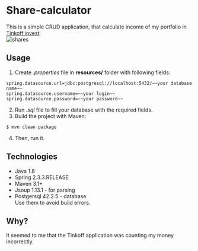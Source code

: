 # Share-calculator <br/>
This is a simple CRUD application, that calculate income of my portfolio in [Tinkoff invest](https://www.tinkoff.ru/invest/).  
![shares](https://user-images.githubusercontent.com/54303323/97119312-62dd6180-1720-11eb-882e-0f8cc257f4b7.png)
## Usage
1. Create *.properties* file in **resources/** folder with following fields:
```
spring.datasource.url=jdbc:postgresql://localhost:5432/~~your database name~~
spring.datasource.username=~~your login~~
spring.datasource.password=~~your password~~ 
```
2. Run *.sql* file to fill your database with the required fields.
3. Build the project with Maven:
```
$ mvn clean package
```
4. Then, run it.
## Technologies 
- Java 1.8
- Spring 2.3.3.RELEASE
- Maven 3.1+
- Jsoup 1.13.1 - for parsing
- Postgersql 42.2.5 - database <br/>
Use them to avoid build errors.
## Why?
It seemed to me that the Tinkoff application was counting my money incorrectly.
